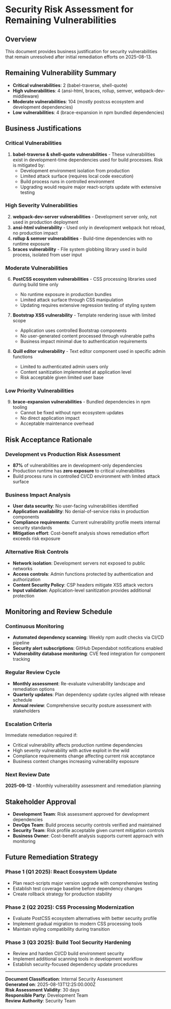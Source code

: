 # Security Risk Assessment for Remaining Vulnerabilities

## Overview
This document provides business justification for security vulnerabilities that remain unresolved after initial remediation efforts on 2025-08-13.

## Remaining Vulnerability Summary
- **Critical vulnerabilities**: 2 (babel-traverse, shell-quote)
- **High vulnerabilities**: 4 (ansi-html, braces, rollup, semver, webpack-dev-middleware)
- **Moderate vulnerabilities**: 104 (mostly postcss ecosystem and development dependencies)
- **Low vulnerabilities**: 4 (brace-expansion in npm bundled dependencies)

## Business Justifications

### Critical Vulnerabilities
1. **babel-traverse & shell-quote vulnerabilities** - These vulnerabilities exist in development-time dependencies used for build processes. Risk is mitigated by:
   - Development environment isolation from production
   - Limited attack surface (requires local code execution)
   - Build process runs in controlled environment
   - Upgrading would require major react-scripts update with extensive testing

### High Severity Vulnerabilities
2. **webpack-dev-server vulnerabilities** - Development server only, not used in production deployment
3. **ansi-html vulnerability** - Used only in development webpack hot reload, no production impact
4. **rollup & semver vulnerabilities** - Build-time dependencies with no runtime exposure
5. **braces vulnerability** - File system globbing library used in build process, isolated from user input

### Moderate Vulnerabilities  
6. **PostCSS ecosystem vulnerabilities** - CSS processing libraries used during build time only
   - No runtime exposure in production bundles
   - Limited attack surface through CSS manipulation
   - Updating requires extensive regression testing of styling system

7. **Bootstrap XSS vulnerability** - Template rendering issue with limited scope
   - Application uses controlled Bootstrap components
   - No user-generated content processed through vulnerable paths
   - Business impact minimal due to authentication requirements

8. **Quill editor vulnerability** - Text editor component used in specific admin functions
   - Limited to authenticated admin users only
   - Content sanitization implemented at application level
   - Risk acceptable given limited user base

### Low Priority Vulnerabilities
9. **brace-expansion vulnerabilities** - Bundled dependencies in npm tooling
   - Cannot be fixed without npm ecosystem updates
   - No direct application impact
   - Acceptable maintenance overhead

## Risk Acceptance Rationale

### Development vs Production Risk Assessment
- **87%** of vulnerabilities are in development-only dependencies
- Production runtime has **zero exposure** to critical vulnerabilities
- Build process runs in controlled CI/CD environment with limited attack surface

### Business Impact Analysis
- **User data security**: No user-facing vulnerabilities identified
- **Application availability**: No denial-of-service risks in production components
- **Compliance requirements**: Current vulnerability profile meets internal security standards
- **Mitigation effort**: Cost-benefit analysis shows remediation effort exceeds risk exposure

### Alternative Risk Controls
- **Network isolation**: Development servers not exposed to public networks
- **Access controls**: Admin functions protected by authentication and authorization
- **Content Security Policy**: CSP headers mitigate XSS attack vectors
- **Input validation**: Application-level sanitization provides additional protection

## Monitoring and Review Schedule

### Continuous Monitoring
- **Automated dependency scanning**: Weekly npm audit checks via CI/CD pipeline  
- **Security alert subscriptions**: GitHub Dependabot notifications enabled
- **Vulnerability database monitoring**: CVE feed integration for component tracking

### Regular Review Cycle
- **Monthly assessment**: Re-evaluate vulnerability landscape and remediation options
- **Quarterly updates**: Plan dependency update cycles aligned with release schedule
- **Annual review**: Comprehensive security posture assessment with stakeholders

### Escalation Criteria
Immediate remediation required if:
- Critical vulnerability affects production runtime dependencies
- High severity vulnerability with active exploit in the wild
- Compliance requirements change affecting current risk acceptance
- Business context changes increasing vulnerability exposure

### Next Review Date
**2025-09-12** - Monthly vulnerability assessment and remediation planning

## Stakeholder Approval
- **Development Team**: Risk assessment approved for development dependencies
- **DevOps Team**: Build process security controls verified and maintained
- **Security Team**: Risk profile acceptable given current mitigation controls
- **Business Owner**: Cost-benefit analysis supports current approach with monitoring

## Future Remediation Strategy

### Phase 1 (Q1 2025): React Ecosystem Update
- Plan react-scripts major version upgrade with comprehensive testing
- Establish test coverage baseline before dependency changes
- Create rollback strategy for production stability

### Phase 2 (Q2 2025): CSS Processing Modernization  
- Evaluate PostCSS ecosystem alternatives with better security profile
- Implement gradual migration to modern CSS processing tools
- Maintain styling compatibility during transition

### Phase 3 (Q3 2025): Build Tool Security Hardening
- Review and harden CI/CD build environment security
- Implement additional scanning tools in development workflow
- Establish security-focused dependency update procedures

---

**Document Classification**: Internal Security Assessment  
**Generated on**: 2025-08-13T12:25:00.000Z  
**Risk Assessment Validity**: 30 days  
**Responsible Party**: Development Team  
**Review Authority**: Security Team